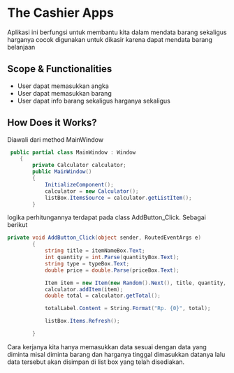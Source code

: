 ﻿# The Cashier Apps
Aplikasi ini berfungsi untuk membantu kita dalam mendata barang sekaligus harganya
cocok digunakan untuk dikasir karena dapat mendata barang belanjaan 

## Scope & Functionalities
- User dapat memasukkan angka
- User dapat memasukkan barang
- User dapat info barang sekaligus harganya sekaligus

## How Does it Works?
 Diawali dari method MainWindow

```csharp
 public partial class MainWindow : Window
    {
        private Calculator calculator;
        public MainWindow()
        {
            InitializeComponent();
            calculator = new Calculator();
            listBox.ItemsSource = calculator.getListItem();
        }
```
logika perhitungannya terdapat pada class AddButton_Click. Sebagai berikut

```csharp
private void AddButton_Click(object sender, RoutedEventArgs e)
        {
            string title = itemNameBox.Text;
            int quantity = int.Parse(quantityBox.Text);
            string type = typeBox.Text;
            double price = double.Parse(priceBox.Text);

            Item item = new Item(new Random().Next(), title, quantity, price, type);
            calculator.addItem(item);
            double total = calculator.getTotal();

            totalLabel.Content = String.Format("Rp. {0}", total);

            listBox.Items.Refresh();

        }
```

Cara kerjanya kita hanya memasukkan data sesuai dengan data yang diminta misal diminta barang dan harganya tinggal dimasukkan datanya lalu data tersebut akan disimpan di list box yang telah disediakan.